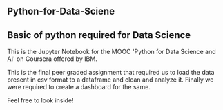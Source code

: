 Python-for-Data-Sciene
-----------------------

Basic of python required for Data Science
-----------------------------------------

This is the Jupyter Notebook for the MOOC 'Python for Data Science and AI' on Coursera offered by IBM.

This is the final peer graded assignment that required us to load the data present in csv format to a dataframe and clean and analyze it.
Finally we were required to create a dashboard for the same.

Feel free to look inside!
